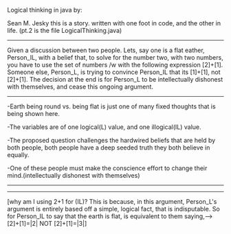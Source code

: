Logical thinking in java by: 

Sean M. Jesky 
this is a story. written with one foot in code, and the other in life. (pt.2 is the file LogicalThinking.java)
 
--------------------------------------------------------------------------------------------------------------------------------------------------------------------------------------------------------------------------------------------------------
 

Given a discussion between two people. Lets, say one is a flat eather, Person_IL, with a belief that, to solve for the number two, with two numbers, you have to use the set of numbers /w with the following expression [2]+[1]. Someone else, Person_L, is trying to convince Person_IL that its [1]+[1], not [2]+[1]. The decision at the end is for Person_L to be intellectually dishonest with themselves, and cease this ongoing argument. 

-------------------------------------------------------------------------------------------------------------------------------------------------------------------------------------------------------------------------------------------------------- 

 

-Earth being round vs. being flat is just one of many fixed thoughts that is being shown here. 

-The variables are of one logical(L) value, and one illogical(IL) value. 

-The proposed question challenges the hardwired beliefs that are held by both people, both people have a deep seeded truth they both believe in equally.  

-One of these people must make the conscience effort to change their mind.(intellectually dishonest with themselves) 

----------------------------------------------------------------------------------------------------------------------------------
-----------------------------------------------------------------------------------------------------------------------

[why am I using 2+1 for (IL)? This is because, in this argument, Person_L's argument is entirely based off a simple, logical fact, that is indisputable. So for Person_IL to say that the earth is flat, is equivalent to them saying,--> [2]+[1]=|2| NOT [2]+[1]=|3|]
